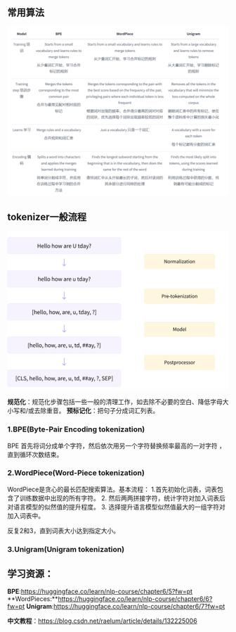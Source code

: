 ## 常用算法
![alt text](image.png)

## tokenizer一般流程
![alt text](image-1.png)

**规范化**：规范化步骤包括一些一般的清理工作，如去除不必要的空白、降低字母大小写和/或去除重音。
**预标记化**：把句子分成词汇列表。
### 1.BPE(Byte-Pair Encoding tokenization)
BPE 首先将词分成单个字符，然后依次用另一个字符替换频率最高的一对字符 ，直到循环次数结束。
### 2.WordPiece(Word-Piece tokenization)
WordPiece是贪心的最长匹配搜索算法。基本流程：
1.首先初始化词表，词表包含了训练数据中出现的所有字符。
2. 然后两两拼接字符，统计字符对加入词表后对语言模型的似然值的提升程度。
3. 选择提升语言模型似然值最大的一组字符对加入词表中。

反复2和3，直到词表大小达到指定大小。

### 3.Unigram(Unigram tokenization)













## 学习资源：
**BPE**:https://huggingface.co/learn/nlp-course/chapter6/5?fw=pt
**WordPieces:**https://huggingface.co/learn/nlp-course/chapter6/6?fw=pt
**Unigram**:https://huggingface.co/learn/nlp-course/chapter6/7?fw=pt

**中文教程**：https://blog.csdn.net/raelum/article/details/132225006